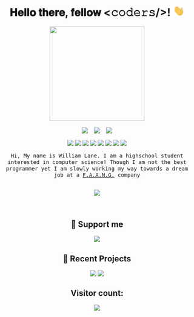 <div>
<h1 align="center"> 𝐇𝐞𝐥𝐥𝐨 𝐭𝐡𝐞𝐫𝐞, 𝐟𝐞𝐥𝐥𝐨𝐰 <𝚌𝚘𝚍𝚎𝚛𝚜/>! <img src="https://raw.githubusercontent.com/ABSphreak/ABSphreak/master/gifs/Hi.gif" width="30px"></h1>

<p align="center">
<a href="willdoescode"><img src="https://raw.githubusercontent.com/willdoescode/willdoescode/master/willdoescode.JPG" width="250" height="250"></a>
</p>

<p align="center">
<a href="https://codepen.io/pietales"><img src="https://user-images.githubusercontent.com/25087769/87174133-6cf96280-c2df-11ea-9134-09bacdfb3464.png"/></a> &nbsp;&nbsp;
<a href="https://twitter.com/willdoescode"><img src="https://user-images.githubusercontent.com/25087769/87172407-de83e180-c2dc-11ea-9479-a894758266c3.png"/></a> &nbsp;&nbsp;
<a href="mailto:williamlane923@gmail.com"><img src="https://user-images.githubusercontent.com/25087769/87174308-a4680f00-c2df-11ea-90b0-5fa1fa76d2f1.png"/></a>
<br>
</p>

<p align="center">
<a href="https://www.javascript.com/"><img src="https://img.shields.io/badge/-JavaScript-black?style=flat-square&logo=javascript"></a>
<a href="https://nodejs.org/en/"><img src="https://img.shields.io/badge/-Nodejs-black?style=flat-square&logo=Node.js"></a>
<a href="https://www.python.org/"><img src="https://img.shields.io/badge/-Python-black?style=flat-square&logo=Python"></a>
<a href="https://www.java.com/en/"><img src="https://img.shields.io/badge/-java-E34A86?style=flat-square&logo=java"></a>
<a href="willdoescode"><img src="https://img.shields.io/badge/-HTML5-E34F26?style=flat-square&logo=html5&logoColor=white"></a>
<a href="https://git-scm.com/"><img src="https://img.shields.io/badge/-Git-black?style=flat-square&logo=git"></a>
<a href="https://github.com/"><img src="https://img.shields.io/badge/-GitHub-181717?style=flat-square&logo=github"></a>
<a href="https://www.apple.com/macos/catalina/"><img src="https://img.shields.io/badge/OS-macOS-informational?style=flat-square&logo=apple&logoColor=white"></a>
</p>

<p align="center"> <samp>Hi, My name is William Lane. I am a highschool student interested in computer science! Though I am not the best programmer yet I am slowly working my way towards a dream job at a <a href="https://raw.githubusercontent.com/willdoescode/willdoescode/master/what.txt" target="_blank">F.A.A.N.G.</a> company</samp> 
<br>
<br>


<p align="center"><img src="https://github-readme-stats.vercel.app/api?username=willdoescode&show_icons=true&hide_border=false&line_height=20&title_color=ea4aed&icon_color=1b93c9&show_owner=true"></p>


<br/>

<h2 align="center">💸 Support me</h2>
<p align="center">
<a href="https://paypal.me/williamdlane"><img src="https://img.shields.io/badge/paypal-donate-yellow.svg?style=square"></a>
<br>
</p>

<h2 align="center">🌱 Recent Projects</h2>

<p align="center">
    <a href="https://github.com/willdoescode/nodebot"><img src="https://github-readme-stats.vercel.app/api/pin/?username=willdoescode&repo=nodebot"></a>
    <a href="https://github.com/willdoescode/willsautoclick"><img src="https://github-readme-stats.vercel.app/api/pin/?username=willdoescode&repo=willsautoclick"></a>
</p>

<h2 align="center">Visitor count: </h2>

<p align="center"> 
  <img src="https://profile-counter.glitch.me/willdoescode/count.svg" />
</p>
</div>